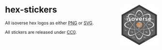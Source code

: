 # hex-stickers <img src="SVG/isoverse.svg" width="120" align="right" />

All isoverse hex logos as either [PNG](PNG/#readme) or [SVG](SVG/#readme).

All stickers are released under [CC0](LICENSE.md).
